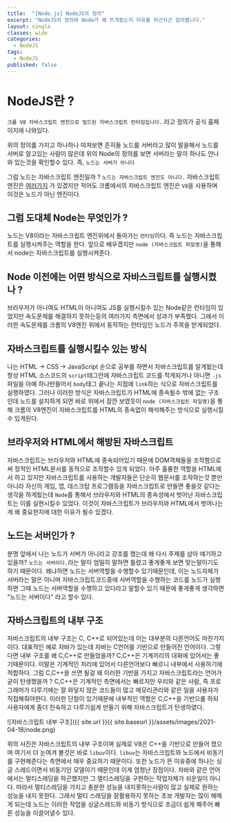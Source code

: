 ```yaml
---
title:  "[Node.js] NodeJS의 정의"
excerpt: "NodeJS의 정의와 Node가 왜 뜨게됬는지 이유를 차근차근 알아봅니다."
layout: single
classes: wide
categories:
  - NodeJS
tags:
  - NodeJS
published: false
---
```


# NodeJS란 ?
`크롬 V8 자바스크립트 엔진으로 빌드된 자바스크립트 런타임입니다.` 라고 정의가 공식 홈페이지에 나와있다.


위의 정의를 가지고 하나하나 따져보면 흔히들 노드를 서버라고 많이 말을해서 노드를 서버로 알고있는 사람이 많은데 위의 Node의 정의를 보면 서버라는 말이 하나도 안나와 있는것을 확인할수 있다. 즉, `노드는 서버가 아니다`

그럼 노드는 자바스크립트 엔진일까 ? `노드는 자바스크립트 엔진도 아니다.` 자바스크립트 엔진은 [여러가지](https://ko.wikipedia.org/wiki/%EC%9E%90%EB%B0%94%EC%8A%A4%ED%81%AC%EB%A6%BD%ED%8A%B8_%EC%97%94%EC%A7%84) 가 있겠지만 적어도 크롬에서의 자바스크립트 엔진은 `V8`을 사용하며 이것은 노드가 아닌 엔진이다.

## 그럼 도대체 Node는 무엇인가 ?
노드는 V8이라는 자바스크립트 엔진위에서 돌아가는 `런타임`이다. 즉 노드는 자바스크립트를 실행시켜주는 역할을 한다.
앞으로 배우겠지만 `node (자바스크립트 파일명)`을 통해서 node는 자바스크립트를 실행시켜준다.

## Node 이전에는 어떤 방식으로 자바스크립트를 실행시켰나 ?

브라우저가 아니여도 HTML이 아니여도 JS를 실행시킬수 있는 Node같은 런타임이 있었지만 속도문제를 해결하지 못하는등의 여러가지 측면에서 성과가 부족했다. 그래서 이러한 속도문제를 크롬의 V8엔진 위에서 동작하는 런타임인 노드가 주목을 받게되었다.

## 자바스크립트를 실행시킬수 있는 방식
나는 HTML -> CSS -> JavaScript 순으로 공부를 하면서 자바스크립트를 알게됬는데 항상 HTML 소스코드의 `script`태그안에 자바스크립트 코드를 적게되거나 아니면 `.js`파일을 아예 하나만들어서 `body`태그 끝나는 지점에 `link`하는 식으로 자바스크립트를 실행하였다. 그러나 이러한 방식은 자바스크립트가 HTML에 종속될수 밖에 없는 구조인데 노드를 설치하게 되면 바로 위에서 잠깐 보였듯이 `node (자바스크립트 파일명)`을 통해 크롬의 V8엔진이 자바스크립트를 HTML의 종속없이 해석해주는 방식으로 실행시킬수 있게된다.

## 브라우저와 HTML에서 해방된 자바스크립트

자바스크립트는 브라우저와 HTML에 종속되어있기 때문에 DOM객체들을 조작함으로써 정적인 HTML문서를 동적으로 조작할수 있게 되었다. 아주 훌륭한 역할을 HTML에서 하고 있지만 자바스크립트를 사용하는 개발자들은 단순히 웹문서를 조작하는것 뿐만 아니라 자신의 게임, 앱, 데스크탑 프로그램등을 자바스크립트로 만들면 좋을것 같다는 생각을 하게됬는데 `Node`를 통해서 브라우저와 HTML의 종속성에서 벗어난 자바스크립트는 이를 실현시킬수 있었다. 이것이 자바스크립트가 브라우저와 HTML에서 벗어나는게 왜 중요한지에 대한 이유가 될수 있겠다.

## 노드는 서버인가 ?
분명 앞에서 나는 노드가 서버가 아니라고 강조를 했는데 왜 다시 주제를 삼아 얘기하고있을까? `노드는 서버이다.`라는 말이 엄밀히 말하면 틀렸고 좋게좋게 보면 맞는말이기도 하기 때문이다. 왜냐하면 노드는 서버역할을 수행할수 있기때문인데, 이는 노드자체가 서버라는 말은 아니며 자바스크립트코드중에 서버역할을 수행하는 코드를 노드가 실행하면 그때 노드는 서버역할을 수행하고 있다라고 말할수 있기 때문에 좋게좋게 생각하면 "노드는 서버이다" 라고 할수 있다.

## 자바스크립트의 내부 구조
자바스크립트의 내부 구조는 C, C++로 되어있는데 이는 대부분의 다른언어도 마찬가지이다. 대표적인 예로 자바가 있는데 자바는 C언어를 기반으로 만들어진 언어이다. 그렇다면 내부 구조를 왜 C,C++로 만들었을까? C,C++은 기계끼리의 대화에 있어서는 좋기때문이다. 이말은 기계적인 처리에 있어서 다른언어보다 빠르니 내부에서 사용하기에 적합하다. 그럼 C,C++을 쓰면 될걸 왜 이러한 기반을 가지고 자바스크립트라는 언어가 굳이 탄생했을까 ? C,C++은 기계적인 측면에서는 빠르지만 우리와 같은 사람, 즉 프로그래머가 다루기에는 잘 와닿지 않은 코드들이 많고 메모리관리와 같은 일을 사용자가 직접해줘야한다. 이러한 단점이 있기때문에 내부적인 역할은 C,C++을 기반으롤 하되 사용자에게 좀더 친숙하고 다루기쉽게 만들기 위해 자바스크립트가 탄생하였다.

![자바스크립트 내부 구조]({{ site.url }}{{ site.baseurl }}/assets/images/2021-04-18/node.png)

위의 사진은 자바스크립트의 내부 구조이며 실제로 V8은 C++을 기반으로 만들어 졌으며 여기서 더 눈여겨 볼것은 바로 `libuv`이다. `libuv`는 자바스크립트와 노드에서 비동기를 구현해준다는 측면에서 매우 중요하기 때문이다. 또한 노드가 뜬 이유중에 하나는 싱글 스레드이면서 비동기인 모델이기 때문인데 이게 엄청난 장점이다. 자바와 같은 언어에서는 멀티스레딩을 하곤했지만 그 멀티스레딩을 구현하는 작업자체가 쉬운일이 아니다. 따라서 멀티스레딩을 가지고 충분한 성능을 내지못하는사람이 많고 실제로 원하는 성능을 내지 못한다. 그래서 멀티 스레딩을 잘활용하지 못하는 초보 개발자는 많이 해메게 되는데 노드는 이러한 작업을 싱글스레드와 비동기 방식으로 조금더 쉽게 해주어 빠른 성능을 이끌어낼수 있다.
